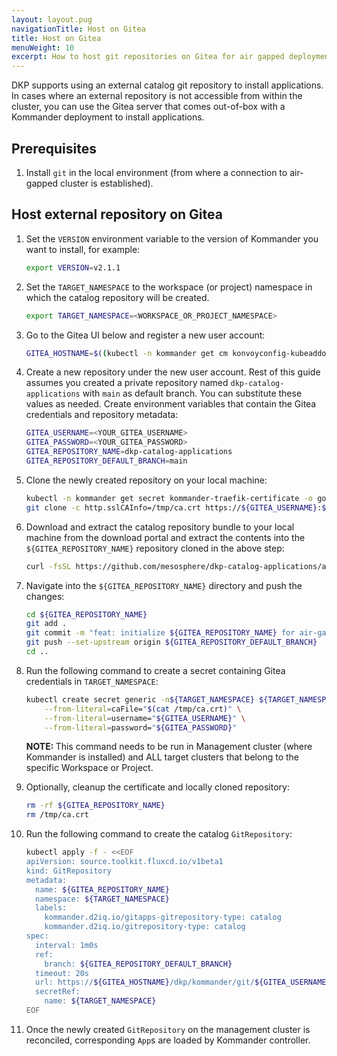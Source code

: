 ```yaml
---
layout: layout.pug
navigationTitle: Host on Gitea
title: Host on Gitea
menuWeight: 10
excerpt: How to host git repositories on Gitea for air gapped deployments
---
```


DKP supports using an external catalog git repository to install applications. In cases where an external repository is not accessible from within the cluster, you can use the Gitea server that comes out-of-box with a Kommander deployment to install applications.

## Prerequisites

1. Install `git` in the local environment (from where a connection to air-gapped cluster is established).

## Host external repository on Gitea

1. Set the `VERSION` environment variable to the version of Kommander you want to install, for example:

    ```bash
    export VERSION=v2.1.1
    ```

1. Set the `TARGET_NAMESPACE` to the workspace (or project) namespace in which the catalog repository will be created.

    ```bash
    export TARGET_NAMESPACE=<WORKSPACE_OR_PROJECT_NAMESPACE>
    ```

1. Go to the Gitea UI below and register a new user account:
    
    ```bash
    GITEA_HOSTNAME=$((kubectl -n kommander get cm konvoyconfig-kubeaddons -o go-template='{{if ne .data.clusterHostname ""}}{{.data.clusterHostname}}{{"\n"}}{{end}}' ; kubectl -n kommander get ingress gitea -o jsonpath="{.status.loadBalancer.ingress[0]['ip','hostname']}") | head -1) && echo https://${GITEA_HOSTNAME}/dkp/kommander/git/
    ```

1. Create a new repository under the new user account. Rest of this guide assumes you created a private repository named `dkp-catalog-applications` with `main` as default branch. You can substitute these values as needed. Create environment variables that contain the Gitea credentials and repository metadata:

    ```bash
    GITEA_USERNAME=<YOUR_GITEA_USERNAME>
    GITEA_PASSWORD=<YOUR_GITEA_PASSWORD>
    GITEA_REPOSITORY_NAME=dkp-catalog-applications
    GITEA_REPOSITORY_DEFAULT_BRANCH=main
    ```

1. Clone the newly created repository on your local machine:

    ```bash
    kubectl -n kommander get secret kommander-traefik-certificate -o go-template='{{index .data "ca.crt"|base64decode}}' > /tmp/ca.crt
    git clone -c http.sslCAInfo=/tmp/ca.crt https://${GITEA_USERNAME}:${GITEA_PASSWORD}@${GITEA_HOSTNAME}/dkp/kommander/git/${GITEA_USERNAME}/${GITEA_REPOSITORY_NAME}
    ```

1. Download and extract the catalog repository bundle to your local machine from the download portal and extract the contents into the `${GITEA_REPOSITORY_NAME}` repository cloned in the above step:

    ```bash
    curl -fsSL https://github.com/mesosphere/dkp-catalog-applications/archive/refs/tags/${VERSION}.tar.gz | tar zxf - --strip-components=1 -C ${GITEA_REPOSITORY_NAME}
    ```

1. Navigate into the `${GITEA_REPOSITORY_NAME}` directory and push the changes:

    ```bash
    cd ${GITEA_REPOSITORY_NAME}
    git add .
    git commit -m "feat: initialize ${GITEA_REPOSITORY_NAME} for air-gapped"
    git push --set-upstream origin ${GITEA_REPOSITORY_DEFAULT_BRANCH}
    cd ..
    ```

1. Run the following command to create a secret containing Gitea credentials in `TARGET_NAMESPACE`:

    ```bash
    kubectl create secret generic -n${TARGET_NAMESPACE} ${TARGET_NAMESPACE} --type opaque \
        --from-literal=caFile="$(cat /tmp/ca.crt)" \
        --from-literal=username="${GITEA_USERNAME}" \
        --from-literal=password="${GITEA_PASSWORD}"
    ```

    <p class="message--note"><strong>NOTE: </strong>This command needs to be run in Management cluster (where Kommander is installed) and ALL target clusters that belong to the specific Workspace or Project.</p>

1. Optionally, cleanup the certificate and locally cloned repository:

    ```bash
    rm -rf ${GITEA_REPOSITORY_NAME}
    rm /tmp/ca.crt
    ```

1. Run the following command to create the catalog `GitRepository`:

    ```bash
    kubectl apply -f - <<EOF
    apiVersion: source.toolkit.fluxcd.io/v1beta1
    kind: GitRepository
    metadata:
      name: ${GITEA_REPOSITORY_NAME}
      namespace: ${TARGET_NAMESPACE}
      labels:
        kommander.d2iq.io/gitapps-gitrepository-type: catalog
        kommander.d2iq.io/gitrepository-type: catalog
    spec:
      interval: 1m0s
      ref:
        branch: ${GITEA_REPOSITORY_DEFAULT_BRANCH}
      timeout: 20s
      url: https://${GITEA_HOSTNAME}/dkp/kommander/git/${GITEA_USERNAME}/${GITEA_REPOSITORY_NAME}
      secretRef:
        name: ${TARGET_NAMESPACE}
    EOF
    ```

1. Once the newly created `GitRepository` on the management cluster is reconciled, corresponding `App`s are loaded by Kommander controller.

